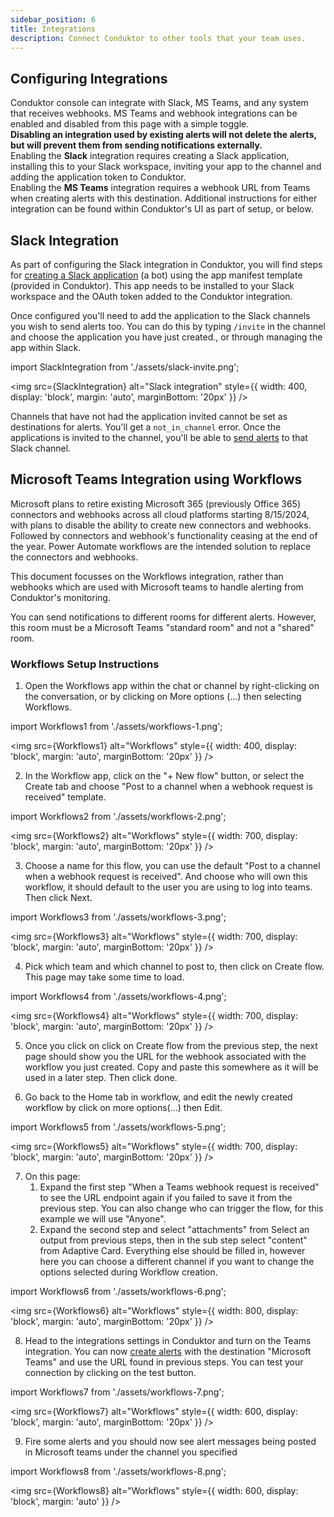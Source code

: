 ```yaml
---
sidebar_position: 6
title: Integrations
description: Connect Conduktor to other tools that your team uses.
---
```


## Configuring Integrations

Conduktor console can integrate with Slack, MS Teams, and any system that receives webhooks.
MS Teams and webhook integrations can be enabled and disabled from this page with a simple toggle.  
**Disabling an integration used by existing alerts will not delete the alerts, but will prevent them from sending notifications externally.**  
Enabling the **Slack** integration requires creating a Slack application, installing this to your Slack workspace, inviting your app to the channel and adding the application token to Conduktor.  
Enabling the **MS Teams** integration requires a webhook URL from Teams when creating alerts with this destination.
Additional instructions for either integration can be found within Conduktor's UI as part of setup, or below.  


## Slack Integration

As part of configuring the Slack integration in Conduktor, you will find steps for [creating a Slack application](https://api.slack.com/apps) (a bot) using the app manifest template (provided in Conduktor). This app needs to be installed to your Slack workspace and the OAuth token added to the Conduktor integration.

Once configured you'll need to add the application to the Slack channels you wish to send alerts too. You can do this by typing `/invite` in the channel and choose the application you have just created., or through managing the app within Slack. 

import SlackIntegration from './assets/slack-invite.png';

<img src={SlackIntegration} alt="Slack integration" style={{ width: 400, display: 'block', margin: 'auto', marginBottom: '20px' }} />

Channels that have not had the application invited cannot be set as destinations for alerts. You'll get a `not_in_channel` error. Once the applications is invited to the channel, you'll be able to [send alerts](/platform/navigation/settings/alerts) to that Slack channel.


## Microsoft Teams Integration using Workflows

Microsoft plans to retire existing Microsoft 365 (previously Office 365) connectors and webhooks across all cloud platforms starting 8/15/2024, with plans to disable the ability to create new connectors and webhooks. Followed by connectors and webhook's functionality ceasing at the end of the year. Power Automate workflows are the intended solution to replace the connectors and webhooks.

This document focusses on the Workflows integration, rather than webhooks which are used with Microsoft teams to handle alerting from Conduktor's monitoring.

You can send notifications to different rooms for different alerts. However, this room must be a Microsoft Teams "standard room" and not a "shared" room.

### Workflows Setup Instructions

1.  Open the Workflows app within the chat or channel by right-clicking on the conversation, or by clicking on More options (…) then selecting Workflows.

import Workflows1 from './assets/workflows-1.png';

<img src={Workflows1} alt="Workflows" style={{ width: 400, display: 'block', margin: 'auto', marginBottom: '20px' }} />


2.  In the Workflow app, click on the "+ New flow" button, or select the Create tab and choose "Post to a channel when a webhook request is received" template.

import Workflows2 from './assets/workflows-2.png';

<img src={Workflows2} alt="Workflows" style={{ width: 700, display: 'block', margin: 'auto', marginBottom: '20px' }} />


3.  Choose a name for this flow, you can use the default "Post to a channel when a webhook request is received". And choose who will own this workflow, it should default to the user you are using to log into teams. Then click Next.

import Workflows3 from './assets/workflows-3.png';

<img src={Workflows3} alt="Workflows" style={{ width: 700, display: 'block', margin: 'auto', marginBottom: '20px' }} />


4.  Pick which team and which channel to post to, then click on Create flow. This page may take some time to load.

import Workflows4 from './assets/workflows-4.png';

<img src={Workflows4} alt="Workflows" style={{ width: 700, display: 'block', margin: 'auto', marginBottom: '20px' }} />


5.  Once you click on click on Create flow from the previous step, the next page should show you the URL for the webhook associated with the workflow you just created. Copy and paste this somewhere as it will be used in a later step. Then click done.

6.  Go back to the Home tab in workflow, and edit the newly created workflow by click on more options(...) then Edit.

import Workflows5 from './assets/workflows-5.png';

<img src={Workflows5} alt="Workflows" style={{ width: 700, display: 'block', margin: 'auto', marginBottom: '20px' }} />

7.  On this page:
    1.  Expand the first step "When a Teams webhook request is received" to see the URL endpoint again if you failed to save it from the previous step. You can also change who can trigger the flow, for this example we will use "Anyone".
    2.  Expand the second step and select "attachments" from Select an output from previous steps, then in the sub step select "content" from Adaptive Card. Everything else should be filled in, however here you can choose a different channel if you want to change the options selected during Workflow creation.

import Workflows6 from './assets/workflows-6.png';

<img src={Workflows6} alt="Workflows" style={{ width: 800, display: 'block', margin: 'auto', marginBottom: '20px' }} />

8.  Head to the integrations settings in Conduktor and turn on the Teams integration. You can now [create alerts](/platform/navigation/settings/alerts/#alert-creation) with the destination "Microsoft Teams" and use the URL found in previous steps. You can test your connection by clicking on the test button.

import Workflows7 from './assets/workflows-7.png';

<img src={Workflows7} alt="Workflows" style={{ width: 600, display: 'block', margin: 'auto', marginBottom: '20px' }} />

9.  Fire some alerts and you should now see alert messages being posted in Microsoft teams under the channel you specified

import Workflows8 from './assets/workflows-8.png';

<img src={Workflows8} alt="Workflows" style={{ width: 600, display: 'block', margin: 'auto' }} />
